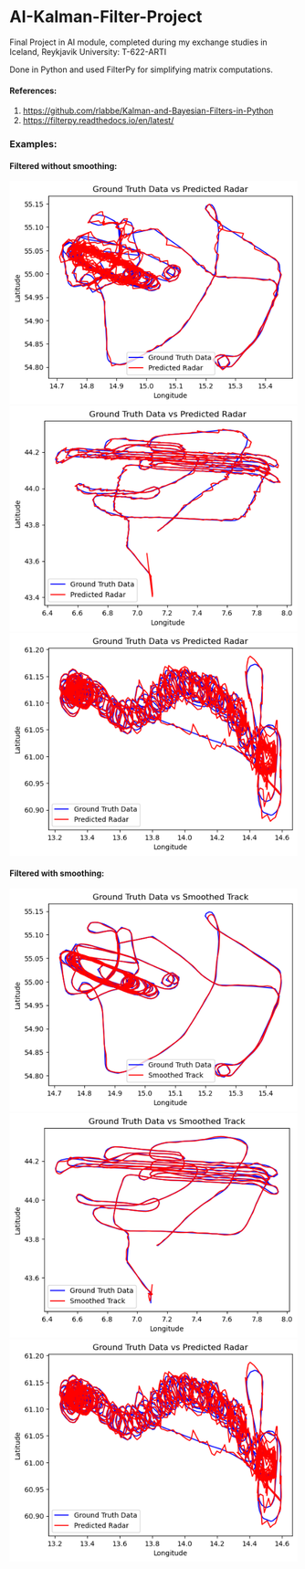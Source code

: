 # AI-Kalman-Filter-Project

Final Project in AI module, completed during my exchange studies in Iceland, Reykjavik University: T-622-ARTI

Done in Python and used FilterPy for simplifying matrix computations.

#### References: 
1. https://github.com/rlabbe/Kalman-and-Bayesian-Filters-in-Python
2. https://filterpy.readthedocs.io/en/latest/

### Examples:

#### Filtered without smoothing:

![Example CFL12_041](https://github.com/SeanLimHH/AI-Kalman-Filter-Project/blob/main/Example%20CFL12_041.png)
![Example FGALN_005](https://github.com/SeanLimHH/AI-Kalman-Filter-Project/blob/main/Example%20FGALN_005.png)
![Example OOLET_056](https://github.com/SeanLimHH/AI-Kalman-Filter-Project/blob/main/Example%20OOLET_056.png)

#### Filtered with smoothing:

![Smoothed CFL12_041](https://github.com/SeanLimHH/AI-Kalman-Filter-Project/blob/main/CFL12_041%20Smoothed.png)
![Smoothed FGALN_005](https://github.com/SeanLimHH/AI-Kalman-Filter-Project/blob/main/FGALN_005%20Smoothed.png)
![Smoothed OOLET_056](https://github.com/SeanLimHH/AI-Kalman-Filter-Project/blob/main/Example%20OOLET_056.png)
